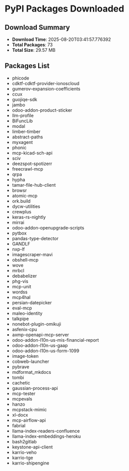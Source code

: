 # PyPI Packages Downloaded

## Download Summary
- **Download Time**: 2025-08-20T03:41:57.776392
- **Total Packages**: 73
- **Total Size**: 29.57 MB

## Packages List
- phicode
- cdktf-cdktf-provider-ionoscloud
- gumerov-expansion-coefficients
- ccux
- guojiqe-sdk
- jambo
- odoo-addon-product-sticker
- llm-profile
- BiFuncLib
- modal
- limber-timber
- abstract-paths
- myxagent
- phonic
- mcp-kicad-sch-api
- sciv
- deezspot-spotizerr
- freecrawl-mcp
- qrpa
- hypha
- tamar-file-hub-client
- browsr
- atomic-mcp
- ork.build
- dycw-utilities
- crewplus
- keras-rs-nightly
- mirrai
- odoo-addon-openupgrade-scripts
- pytbox
- pandas-type-detector
- GANDLF
- nxp-lf
- imagescraper-mavi
- obshell-mcp
- wove
- mrbcl
- debabelizer
- phg-vis
- mcp-unit
- wordss
- mcp4hal
- persian-datepicker
- eval-mcp
- maleo-identity
- talkpipe
- nonebot-plugin-omikuji
- asfenix-cpu
- axmp-openapi-mcp-server
- odoo-addon-l10n-us-mis-financial-report
- odoo-addon-l10n-us-gaap
- odoo-addon-l10n-us-form-1099
- image-token
- cobweb-launcher
- pybrave
- mdformat_mkdocs
- tombi
- cachetic
- gaussian-process-api
- mcp-tester
- mcpevals
- hanzo
- mcpstack-mimic
- xl-docx
- mcp-airflow-api
- fabrial
- llama-index-readers-confluence
- llama-index-embeddings-heroku
- bash2gitlab
- keystone-api-client
- karrio-veho
- karrio-tge
- karrio-shipengine
